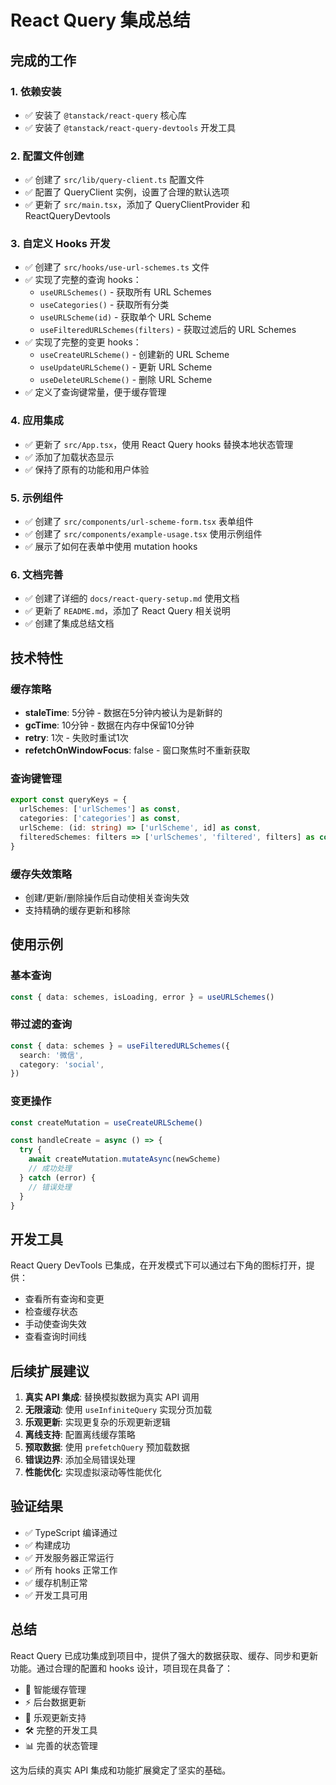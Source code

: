 # React Query 集成总结

## 完成的工作

### 1. 依赖安装

- ✅ 安装了 `@tanstack/react-query` 核心库
- ✅ 安装了 `@tanstack/react-query-devtools` 开发工具

### 2. 配置文件创建

- ✅ 创建了 `src/lib/query-client.ts` 配置文件
- ✅ 配置了 QueryClient 实例，设置了合理的默认选项
- ✅ 更新了 `src/main.tsx`，添加了 QueryClientProvider 和 ReactQueryDevtools

### 3. 自定义 Hooks 开发

- ✅ 创建了 `src/hooks/use-url-schemes.ts` 文件
- ✅ 实现了完整的查询 hooks：
  - `useURLSchemes()` - 获取所有 URL Schemes
  - `useCategories()` - 获取所有分类
  - `useURLScheme(id)` - 获取单个 URL Scheme
  - `useFilteredURLSchemes(filters)` - 获取过滤后的 URL Schemes
- ✅ 实现了完整的变更 hooks：
  - `useCreateURLScheme()` - 创建新的 URL Scheme
  - `useUpdateURLScheme()` - 更新 URL Scheme
  - `useDeleteURLScheme()` - 删除 URL Scheme
- ✅ 定义了查询键常量，便于缓存管理

### 4. 应用集成

- ✅ 更新了 `src/App.tsx`，使用 React Query hooks 替换本地状态管理
- ✅ 添加了加载状态显示
- ✅ 保持了原有的功能和用户体验

### 5. 示例组件

- ✅ 创建了 `src/components/url-scheme-form.tsx` 表单组件
- ✅ 创建了 `src/components/example-usage.tsx` 使用示例组件
- ✅ 展示了如何在表单中使用 mutation hooks

### 6. 文档完善

- ✅ 创建了详细的 `docs/react-query-setup.md` 使用文档
- ✅ 更新了 `README.md`，添加了 React Query 相关说明
- ✅ 创建了集成总结文档

## 技术特性

### 缓存策略

- **staleTime**: 5分钟 - 数据在5分钟内被认为是新鲜的
- **gcTime**: 10分钟 - 数据在内存中保留10分钟
- **retry**: 1次 - 失败时重试1次
- **refetchOnWindowFocus**: false - 窗口聚焦时不重新获取

### 查询键管理

```typescript
export const queryKeys = {
  urlSchemes: ['urlSchemes'] as const,
  categories: ['categories'] as const,
  urlScheme: (id: string) => ['urlScheme', id] as const,
  filteredSchemes: filters => ['urlSchemes', 'filtered', filters] as const,
}
```

### 缓存失效策略

- 创建/更新/删除操作后自动使相关查询失效
- 支持精确的缓存更新和移除

## 使用示例

### 基本查询

```typescript
const { data: schemes, isLoading, error } = useURLSchemes()
```

### 带过滤的查询

```typescript
const { data: schemes } = useFilteredURLSchemes({
  search: '微信',
  category: 'social',
})
```

### 变更操作

```typescript
const createMutation = useCreateURLScheme()

const handleCreate = async () => {
  try {
    await createMutation.mutateAsync(newScheme)
    // 成功处理
  } catch (error) {
    // 错误处理
  }
}
```

## 开发工具

React Query DevTools 已集成，在开发模式下可以通过右下角的图标打开，提供：

- 查看所有查询和变更
- 检查缓存状态
- 手动使查询失效
- 查看查询时间线

## 后续扩展建议

1. **真实 API 集成**: 替换模拟数据为真实 API 调用
2. **无限滚动**: 使用 `useInfiniteQuery` 实现分页加载
3. **乐观更新**: 实现更复杂的乐观更新逻辑
4. **离线支持**: 配置离线缓存策略
5. **预取数据**: 使用 `prefetchQuery` 预加载数据
6. **错误边界**: 添加全局错误处理
7. **性能优化**: 实现虚拟滚动等性能优化

## 验证结果

- ✅ TypeScript 编译通过
- ✅ 构建成功
- ✅ 开发服务器正常运行
- ✅ 所有 hooks 正常工作
- ✅ 缓存机制正常
- ✅ 开发工具可用

## 总结

React Query 已成功集成到项目中，提供了强大的数据获取、缓存、同步和更新功能。通过合理的配置和 hooks 设计，项目现在具备了：

- 🚀 智能缓存管理
- ⚡ 后台数据更新
- 🔄 乐观更新支持
- 🛠️ 完整的开发工具
- 📊 完善的状态管理

这为后续的真实 API 集成和功能扩展奠定了坚实的基础。
